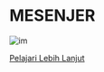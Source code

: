 # MESENJER

![im](https://github.com/Buat-Halaman-Bisnis-Kamu/Facebook-Developer/blob/master/Dock/Screenshot_2020-06-19-12-07-43.jpg)

[Pelajari Lebih Lanjut](https://developers.facebook.com/products/messenger/)


